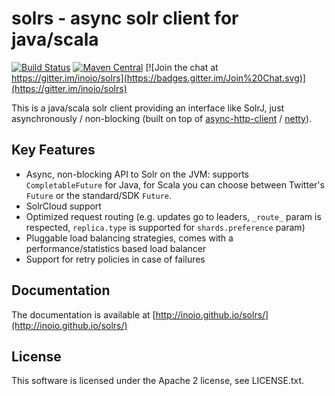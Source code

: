 # solrs - async solr client for java/scala

[![Build Status](https://travis-ci.org/inoio/solrs.png?branch=master)](https://travis-ci.org/inoio/solrs)
[![Maven Central](https://img.shields.io/maven-central/v/io.ino/solrs_2.11.svg)](http://search.maven.org/#search%7Cga%7C1%7Cg%3A%22io.ino%22%20AND%20a%3Asolrs*_2.11)
[![Join the chat at https://gitter.im/inoio/solrs](https://badges.gitter.im/Join%20Chat.svg)](https://gitter.im/inoio/solrs)

This is a java/scala solr client providing an interface like SolrJ, just asynchronously / non-blocking
(built on top of [async-http-client](https://github.com/AsyncHttpClient/async-http-client) / [netty](https://github.com/netty/netty)).

## Key Features

* Async, non-blocking API to Solr on the JVM: supports `CompletableFuture` for Java, for Scala you can choose between Twitter's `Future` or the standard/SDK `Future`.
* SolrCloud support
* Optimized request routing (e.g. updates go to leaders, `_route_` param is respected, `replica.type` is supported for `shards.preference` param)
* Pluggable load balancing strategies, comes with a performance/statistics based load balancer
* Support for retry policies in case of failures

## Documentation

The documentation is available at [http://inoio.github.io/solrs/](http://inoio.github.io/solrs/)

## License

This software is licensed under the Apache 2 license, see LICENSE.txt.
